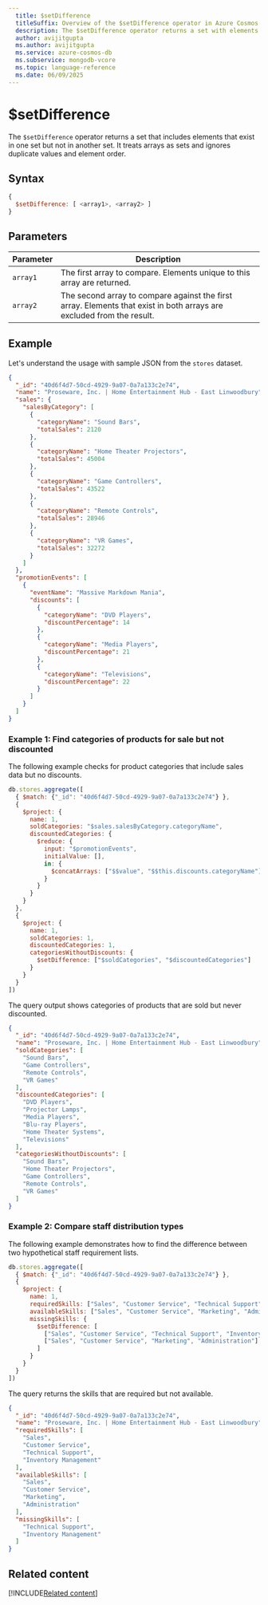 ```yaml
---
  title: $setDifference
  titleSuffix: Overview of the $setDifference operator in Azure Cosmos DB for MongoDB (vCore)
  description: The $setDifference operator returns a set with elements that exist in one set but not in a second set.
  author: avijitgupta
  ms.author: avijitgupta
  ms.service: azure-cosmos-db
  ms.subservice: mongodb-vcore
  ms.topic: language-reference
  ms.date: 06/09/2025
---
```


# $setDifference

The `$setDifference` operator returns a set that includes elements that exist in one set but not in another set. It treats arrays as sets and ignores duplicate values and element order.

## Syntax

```javascript
{
  $setDifference: [ <array1>, <array2> ]
}
```

## Parameters

| Parameter | Description |
| --- | --- |
| `array1` | The first array to compare. Elements unique to this array are returned. |
| `array2` | The second array to compare against the first array. Elements that exist in both arrays are excluded from the result. |

## Example

Let's understand the usage with sample JSON from the `stores` dataset.

```json
{
  "_id": "40d6f4d7-50cd-4929-9a07-0a7a133c2e74",
  "name": "Proseware, Inc. | Home Entertainment Hub - East Linwoodbury",
  "sales": {
    "salesByCategory": [
      {
        "categoryName": "Sound Bars",
        "totalSales": 2120
      },
      {
        "categoryName": "Home Theater Projectors",
        "totalSales": 45004
      },
      {
        "categoryName": "Game Controllers",
        "totalSales": 43522
      },
      {
        "categoryName": "Remote Controls",
        "totalSales": 28946
      },
      {
        "categoryName": "VR Games",
        "totalSales": 32272
      }
    ]
  },
  "promotionEvents": [
    {
      "eventName": "Massive Markdown Mania",
      "discounts": [
        {
          "categoryName": "DVD Players",
          "discountPercentage": 14
        },
        {
          "categoryName": "Media Players",
          "discountPercentage": 21
        },
        {
          "categoryName": "Televisions",
          "discountPercentage": 22
        }
      ]
    }
  ]
}
```

### Example 1: Find categories of products for sale but not discounted

The following example checks for product categories that include sales data but no discounts.

```javascript
db.stores.aggregate([
  { $match: {"_id": "40d6f4d7-50cd-4929-9a07-0a7a133c2e74"} },
  {
    $project: {
      name: 1,
      soldCategories: "$sales.salesByCategory.categoryName",
      discountedCategories: {
        $reduce: {
          input: "$promotionEvents",
          initialValue: [],
          in: {
            $concatArrays: ["$$value", "$$this.discounts.categoryName"]
          }
        }
      }
    }
  },
  {
    $project: {
      name: 1,
      soldCategories: 1,
      discountedCategories: 1,
      categoriesWithoutDiscounts: {
        $setDifference: ["$soldCategories", "$discountedCategories"]
      }
    }
  }
])
```

The query output shows categories of products that are sold but never discounted.

```json
{
  "_id": "40d6f4d7-50cd-4929-9a07-0a7a133c2e74",
  "name": "Proseware, Inc. | Home Entertainment Hub - East Linwoodbury",
  "soldCategories": [
    "Sound Bars",
    "Game Controllers",
    "Remote Controls",
    "VR Games"
  ],
  "discountedCategories": [
    "DVD Players",
    "Projector Lamps",
    "Media Players",
    "Blu-ray Players",
    "Home Theater Systems",
    "Televisions"
  ],
  "categoriesWithoutDiscounts": [
    "Sound Bars",
    "Home Theater Projectors",
    "Game Controllers",
    "Remote Controls",
    "VR Games"
  ]
}
```

### Example 2: Compare staff distribution types

The following example demonstrates how to find the difference between two hypothetical staff requirement lists.

```javascript
db.stores.aggregate([
  { $match: {"_id": "40d6f4d7-50cd-4929-9a07-0a7a133c2e74"} },
  {
    $project: {
      name: 1,
      requiredSkills: ["Sales", "Customer Service", "Technical Support", "Inventory Management"],
      availableSkills: ["Sales", "Customer Service", "Marketing", "Administration"],
      missingSkills: {
        $setDifference: [
          ["Sales", "Customer Service", "Technical Support", "Inventory Management"],
          ["Sales", "Customer Service", "Marketing", "Administration"]
        ]
      }
    }
  }
])
```

The query returns the skills that are required but not available.

```json
{
  "_id": "40d6f4d7-50cd-4929-9a07-0a7a133c2e74",
  "name": "Proseware, Inc. | Home Entertainment Hub - East Linwoodbury",
  "requiredSkills": [
    "Sales",
    "Customer Service", 
    "Technical Support",
    "Inventory Management"
  ],
  "availableSkills": [
    "Sales",
    "Customer Service",
    "Marketing",
    "Administration"
  ],
  "missingSkills": [
    "Technical Support",
    "Inventory Management"
  ]
}
```

## Related content

[!INCLUDE[Related content](../includes/related-content.md)]

